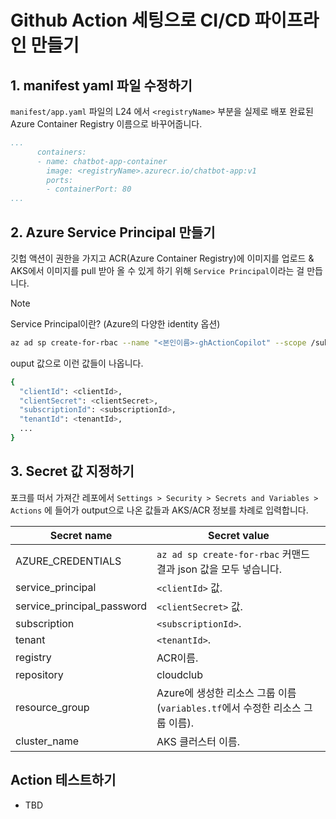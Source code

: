 # Github Action 세팅으로 CI/CD 파이프라인 만들기

## 1. manifest yaml 파일 수정하기
`manifest/app.yaml` 파일의 L24 에서 `<registryName>` 부분을 실제로 배포 완료된 Azure Container Registry 이름으로 바꾸어줍니다.

```yaml
...
      containers:
      - name: chatbot-app-container
        image: <registryName>.azurecr.io/chatbot-app:v1
        ports:
        - containerPort: 80
...
```

## 2. Azure Service Principal 만들기
깃헙 액션이 권한을 가지고 ACR(Azure Container Registry)에 이미지를 업로드 & AKS에서 이미지를 pull 받아 올 수 있게 하기 위해 `Service Principal`이라는 걸 만듭니다.

> [!Note]
> Service Principal이란? (Azure의 다양한 identity 옵션)

```bash
az ad sp create-for-rbac --name "<본인이름>-ghActionCopilot" --scope /subscriptions/<SUBSCRIPTION_ID>/resourceGroups/<RESOURCE_GROUP> --role Contributor --json-auth
```

ouput 값으로 이런 값들이 나옵니다.

```bash
{
  "clientId": <clientId>,
  "clientSecret": <clientSecret>,
  "subscriptionId": <subscriptionId>,
  "tenantId": <tenantId>,
  ...
}
```

## 3. Secret 값 지정하기

포크를 떠서 가져간 레포에서 `Settings > Security > Secrets and Variables > Actions` 에 들어가 output으로 나온 값들과 AKS/ACR 정보를 차례로 입력합니다.

|Secret name  |Secret value  |
|---------|---------|
|AZURE_CREDENTIALS|`az ad sp create-for-rbac` 커맨드 결과 json 값을 모두 넣습니다.|
|service_principal | `<clientId>` 값.|
|service_principal_password| `<clientSecret>` 값.|
|subscription| `<subscriptionId>`.|
|tenant|`<tenantId>`.|
|registry| ACR이름.|
|repository|cloudclub|
|resource_group|Azure에 생성한 리소스 그룹 이름(`variables.tf`에서 수정한 리소스 그룹 이름).|
|cluster_name|AKS 클러스터 이름.|

## Action 테스트하기

- TBD